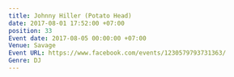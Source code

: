 ```yaml
---
title: Johnny Hiller (Potato Head)
date: 2017-08-01 17:52:00 +07:00
position: 33
Event date: 2017-08-05 00:00:00 +07:00
Venue: Savage
Event URL: https://www.facebook.com/events/1230579793731363/
Genre: DJ
---
```


